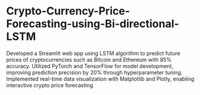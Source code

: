 # Crypto-Currency-Price-Forecasting-using-Bi-directional-LSTM
Developed a Streamlit web app using LSTM algorithm to predict future prices of cryptocurrencies such as Bitcoin and Ethereum with 85% accuracy. Utilized PyTorch and TensorFlow for model development, improving prediction precision by 20% through hyperparameter tuning. Implemented real-time data visualization with Matplotlib and Plotly, enabling interactive crypto price forecasting

